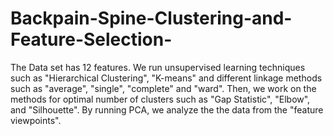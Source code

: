 # Backpain-Spine-Clustering-and-Feature-Selection-
The Data set has 12 features. We run unsupervised learning techniques such as "Hierarchical Clustering", "K-means" and different linkage methods such as "average", "single", "complete" and "ward".
Then, we work on the methods for optimal number of clusters such as "Gap Statistic", "Elbow", and "Silhouette". 
By running PCA, we analyze the the data from the "feature viewpoints".
